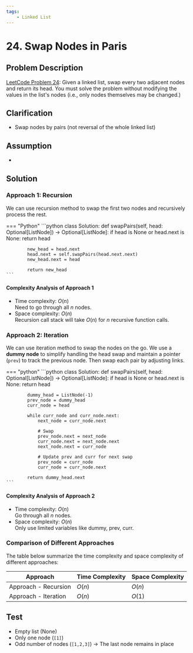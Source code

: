 ```yaml
---
tags:
    - Linked List
---
```


# 24. Swap Nodes in Paris

## Problem Description

[LeetCode Problem 24](https://leetcode.com/problems/swap-nodes-in-pairs/): Given a
linked list, swap every two adjacent nodes and return its head. You must solve the
problem without modifying the values in the list's nodes (i.e., only nodes themselves
may be changed.)

## Clarification

- Swap nodes by pairs (not reversal of the whole linked list)

## Assumption

-

## Solution

### Approach 1: Recursion

We can use recursion method to swap the first two nodes and recursively process the rest.

=== "Python"
    ```python
    class Solution:
        def swapPairs(self, head: Optional[ListNode]) -> Optional[ListNode]:
            if head is None or head.next is None:
                return head

            new_head = head.next
            head.next = self.swapPairs(head.next.next)
            new_head.next = head

            return new_head
    ```

#### Complexity Analysis of Approach 1

- Time complexity: $O(n)$  
  Need to go through all $n$ nodes.
- Space complexity: $O(n)$  
  Recursion call stack will take $O(n)$ for $n$ recursive function calls.

### Approach 2: Iteration

We can use iteration method to swap the nodes on the go. We use a **dummy node** to
simplify handling the head swap and maintain a pointer (`prev`) to track the previous
node. Then swap each pair by adjusting links.

=== "python"
    ```python
    class Solution:
        def swapPairs(self, head: Optional[ListNode]) -> Optional[ListNode]:
            if head is None or head.next is None:
                return head

            dummy_head = ListNode(-1)
            prev_node = dummy_head
            curr_node = head

            while curr_node and curr_node.next:
                next_node = curr_node.next

                # Swap
                prev_node.next = next_node
                curr_node.next = next_node.next
                next_node.next = curr_node

                # Update prev and curr for next swap
                prev_node = curr_node
                curr_node = curr_node.next

            return dummy_head.next
    ```

#### Complexity Analysis of Approach 2

- Time complexity: $O(n)$  
  Go through all $n$ nodes.
- Space complexity: $O(n)$  
  Only use limited variables like dummy, prev, curr.

### Comparison of Different Approaches

The table below summarize the time complexity and space complexity of different
approaches:

Approach   | Time Complexity | Space Complexity
-----------|-----------------|-----------------
Approach - Recursion | $O(n)$          | $O(n)$
Approach - Iteration | $O(n)$          | $O(1)$

## Test

- Empty list (None)
- Only one node (`[1]`)
- Odd number of nodes (`[1,2,3]`) → The last node remains in place
